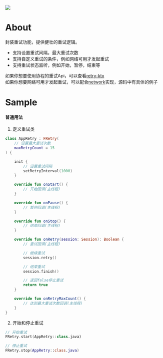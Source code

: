 [![](https://jitpack.io/v/zj565061763/retry.svg)](https://jitpack.io/#zj565061763/retry)

# About

封装重试功能，提供健壮的重试逻辑。

* 支持设置重试间隔，最大重试次数
* 支持自定义重试的条件，例如网络可用才发起重试
* 支持重试状态监听，例如开始，暂停，结束等

如果你想要使用协程的重试Api，可以查看[retry-ktx](https://github.com/zj565061763/retry-ktx)<br>
如果你想要网络可用才发起重试，可以配合[network](https://github.com/zj565061763/network)实现，源码中有具体的例子

# Sample

#### 普通用法

1. 定义重试类

```kotlin
class AppRetry : FRetry(
    // 设置最大重试次数
    maxRetryCount = 15
) {

    init {
        // 设置重试间隔
        setRetryInterval(1000)
    }

    override fun onStart() {
        // 开始回调(主线程)
    }

    override fun onPause() {
        // 暂停回调(主线程)
    }

    override fun onStop() {
        // 结束回调(主线程)
    }

    override fun onRetry(session: Session): Boolean {
        // 重试回调(主线程)

        // 继续重试
        session.retry()

        // 结束重试
        session.finish()

        // 返回false停止重试
        return true
    }

    override fun onRetryMaxCount() {
        // 达到最大重试次数回调(主线程)
    }
}
```

2. 开始和停止重试

```kotlin
// 开始重试
FRetry.start(AppRetry::class.java)

// 停止重试
FRetry.stop(AppRetry::class.java)
```